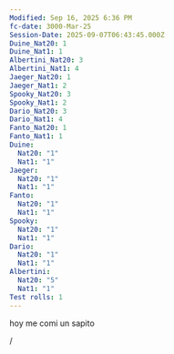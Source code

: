 ```yaml
---
Modified: Sep 16, 2025 6:36 PM
fc-date: 3000-Mar-25
Session-Date: 2025-09-07T06:43:45.000Z
Duine_Nat20: 1
Duine_Nat1: 1
Albertini_Nat20: 3
Albertini_Nat1: 4
Jaeger_Nat20: 1
Jaeger_Nat1: 2
Spooky_Nat20: 3
Spooky_Nat1: 2
Dario_Nat20: 3
Dario_Nat1: 4
Fanto_Nat20: 1
Fanto_Nat1: 1
Duine:
  Nat20: "1"
  Nat1: "1"
Jaeger:
  Nat20: "1"
  Nat1: "1"
Fanto:
  Nat20: "1"
  Nat1: "1"
Spooky:
  Nat20: "1"
  Nat1: "1"
Dario:
  Nat20: "1"
  Nat1: "1"
Albertini:
  Nat20: "5"
  Nat1: "1"
Test rolls: 1
---
```

hoy me comi un sapito

/